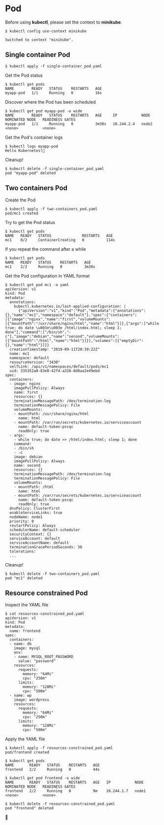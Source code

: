 # Pod

Before using **kubectl**, please set the context to **minikube**.

```console
$ kubectl config use-context minikube 

Switched to context "minikube".
```

## Single container Pod

```console
$ kubectl apply -f single-container_pod.yaml
```

Get the Pod status

```console
$ kubectl get pods
NAME        READY   STATUS    RESTARTS   AGE           
myapp-pod   1/1     Running   0          16s
```

Discover where the Pod has been scheduled
```console
$ kubectl get pod myapp-pod -o wide
NAME        READY   STATUS    RESTARTS   AGE     IP           NODE    NOMINATED NODE   READINESS GATES
myapp-pod   1/1     Running   0          3m30s   10.244.2.4   node2   <none>           <none>
```

Get the Pod's container logs
```console
$ kubectl logs myapp-pod 
Hello Kubernetes!
```

Cleanup!

```console
$ kubectl delete -f single-container_pod.yaml
pod "myapp-pod" deleted
```



## Two containers Pod

Create the Pod
```console
$ kubectl apply -f two-containers_pod.yaml
pod/mc1 created
```

Try to get the Pod status
```console
$ kubectl get pods
NAME   READY   STATUS              RESTARTS   AGE
mc1    0/2     ContainerCreating   0          114s
```

If you repeat the command after a while

```console
$ kubectl get pods
NAME   READY   STATUS    RESTARTS   AGE
mc1    2/2     Running   0          3m30s
```

Get the Pod configuration in YAML format

```console
$ kubectl get pod mc1 -o yaml
apiVersion: v1
kind: Pod
metadata:
  annotations:
    kubectl.kubernetes.io/last-applied-configuration: |
      {"apiVersion":"v1","kind":"Pod","metadata":{"annotations":{},"name":"mc1","namespace":"default"},"spec":{"containers":[{"image":"nginx","name":"first","volumeMounts":[{"mountPath":"/usr/share/nginx/html","name":"html"}]},{"args":["while true; do date \u003e\u003e /html/index.html; sleep 1; done"],"command":["/bin/sh","-c"],"image":"debian","name":"second","volumeMounts":[{"mountPath":"/html","name":"html"}]}],"volumes":[{"emptyDir":{},"name":"html"}]}}
  creationTimestamp: "2019-09-11T20:39:22Z"
  name: mc1
  namespace: default
  resourceVersion: "3430"
  selfLink: /api/v1/namespaces/default/pods/mc1
  uid: 335352a0-83e0-42f4-a328-8d0aa2e49ebd
spec:
  containers:
  - image: nginx
    imagePullPolicy: Always
    name: first
    resources: {}
    terminationMessagePath: /dev/termination-log
    terminationMessagePolicy: File
    volumeMounts:
    - mountPath: /usr/share/nginx/html
      name: html
    - mountPath: /var/run/secrets/kubernetes.io/serviceaccount
      name: default-token-pscqc
      readOnly: true
  - args:
    - while true; do date >> /html/index.html; sleep 1; done
    command:
    - /bin/sh
    - -c
    image: debian
    imagePullPolicy: Always
    name: second
    resources: {}
    terminationMessagePath: /dev/termination-log
    terminationMessagePolicy: File
    volumeMounts:
    - mountPath: /html
      name: html
    - mountPath: /var/run/secrets/kubernetes.io/serviceaccount
      name: default-token-pscqc
      readOnly: true
  dnsPolicy: ClusterFirst
  enableServiceLinks: true
  nodeName: node1
  priority: 0
  restartPolicy: Always
  schedulerName: default-scheduler
  securityContext: {}
  serviceAccount: default
  serviceAccountName: default
  terminationGracePeriodSeconds: 30
  tolerations:
  ...
```

Cleanup!

```console
$ kubectl delete -f two-containers_pod.yaml
pod "mc1" deleted
```

## Resource constrained Pod

Inspect the YAML file
```console
$ cat resources-constrained_pod.yaml
apiVersion: v1
kind: Pod
metadata:
  name: frontend
spec:
  containers:
  - name: db
    image: mysql
    env:
    - name: MYSQL_ROOT_PASSWORD
      value: "password"
    resources:
      requests:
        memory: "64Mi"
        cpu: "250m"
      limits:
        memory: "128Mi"
        cpu: "500m"
  - name: wp
    image: wordpress
    resources:
      requests:
        memory: "64Mi"
        cpu: "250m"
      limits:
        memory: "128Mi"
        cpu: "500m"
```

Apply the YAML file

```console
$ kubectl apply -f resources-constrained_pod.yaml
pod/frontend created
```

```console
$ kubectl get pods
NAME       READY   STATUS    RESTARTS   AGE
frontend   2/2     Running   0          44s
```

```console
$ kubectl get pod frontend -o wide
NAME       READY   STATUS    RESTARTS   AGE   IP           NODE    NOMINATED NODE   READINESS GATES
frontend   2/2     Running   0          9m    10.244.1.7   node1   <none>           <none>
```

```console
$ kubectl delete -f resources-constrained_pod.yaml
pod "frontend" deleted
```

